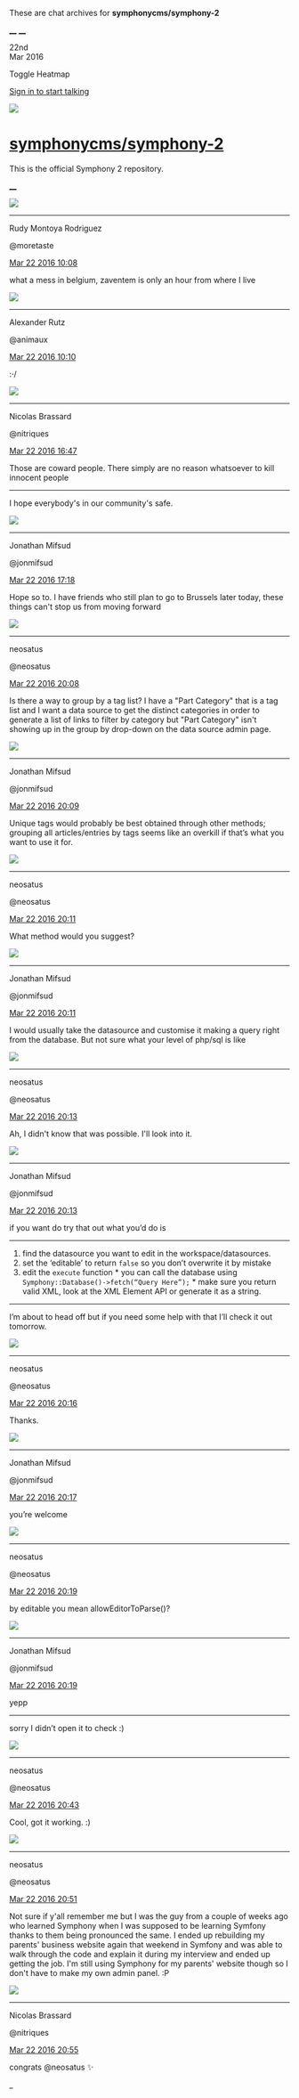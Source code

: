 These are chat archives for **symphonycms/symphony-2**

[__](/symphonycms/symphony-2/archives/2016/03/23)
[__](/symphonycms/symphony-2/archives/2016/03/21)

22nd  
Mar 2016

Toggle Heatmap

[Sign in to start talking](/login?action=login&button=archive-login)

![](https://avatars-02.gitter.im/group/iv/3/57542c45c43b8c601977197e?s=48)

#  [symphonycms/symphony-2](/symphonycms/symphony-2)

This is the official Symphony 2 repository.

[ __ ](/orgs/symphonycms/rooms "More symphonycms rooms" )

![](https://avatars2.githubusercontent.com/u/857982?v=3&s=30)

__ __

Rudy Montoya Rodriguez

@moretaste

[Mar 22 2016
10:08](https://gitter.im/symphonycms/symphony-2?at=56f119a4745dcc317038ea3d ""
)

what a mess in belgium, zaventem is only an hour from where I live

![](https://avatars2.githubusercontent.com/u/446874?v=3&s=30)

__ __

Alexander Rutz

@animaux

[Mar 22 2016
10:10](https://gitter.im/symphonycms/symphony-2?at=56f11a28c0d1b40a431f9d82 ""
)

:·/

![](https://avatars1.githubusercontent.com/u/771169?v=3&s=30)

__ __

Nicolas Brassard

@nitriques

[Mar 22 2016
16:47](https://gitter.im/symphonycms/symphony-2?at=56f1771eddb288721eed0a5f ""
)

Those are coward people. There simply are no reason whatsoever to kill
innocent people

__ __

I hope everybody's in our community's safe.

![](https://avatars1.githubusercontent.com/u/859775?v=3&s=30)

__ __

Jonathan Mifsud

@jonmifsud

[Mar 22 2016
17:18](https://gitter.im/symphonycms/symphony-2?at=56f17e51d8f8e9624e75baf2 ""
)

Hope so to. I have friends who still plan to go to Brussels later today, these
things can't stop us from moving forward

![](https://avatars0.githubusercontent.com/u/17725395?v=3&s=30)

__ __

neosatus

@neosatus

[Mar 22 2016
20:08](https://gitter.im/symphonycms/symphony-2?at=56f1a646ba45ef634e8d7f47 ""
)

Is there a way to group by a tag list? I have a "Part Category" that is a tag
list and I want a data source to get the distinct categories in order to
generate a list of links to filter by category but "Part Category" isn't
showing up in the group by drop-down on the data source admin page.

![](https://avatars1.githubusercontent.com/u/859775?v=3&s=30)

__ __

Jonathan Mifsud

@jonmifsud

[Mar 22 2016
20:09](https://gitter.im/symphonycms/symphony-2?at=56f1a696673d92744ee032ce ""
)

Unique tags would probably be best obtained through other methods; grouping
all articles/entries by tags seems like an overkill if that’s what you want to
use it for.

![](https://avatars0.githubusercontent.com/u/17725395?v=3&s=30)

__ __

neosatus

@neosatus

[Mar 22 2016
20:11](https://gitter.im/symphonycms/symphony-2?at=56f1a6e0ba45ef634e8d7f88 ""
)

What method would you suggest?

![](https://avatars1.githubusercontent.com/u/859775?v=3&s=30)

__ __

Jonathan Mifsud

@jonmifsud

[Mar 22 2016
20:11](https://gitter.im/symphonycms/symphony-2?at=56f1a70c0d5edb734e6705e3 ""
)

I would usually take the datasource and customise it making a query right from
the database. But not sure what your level of php/sql is like

![](https://avatars0.githubusercontent.com/u/17725395?v=3&s=30)

__ __

neosatus

@neosatus

[Mar 22 2016
20:13](https://gitter.im/symphonycms/symphony-2?at=56f1a7532d4bbff80a3fbc16 ""
)

Ah, I didn't know that was possible. I'll look into it.

![](https://avatars1.githubusercontent.com/u/859775?v=3&s=30)

__ __

Jonathan Mifsud

@jonmifsud

[Mar 22 2016
20:13](https://gitter.im/symphonycms/symphony-2?at=56f1a764673d92744ee0332b ""
)

if you want do try that out what you’d do is

__ __

  1. find the datasource you want to edit in the workspace/datasources.
  2. set the ‘editable’ to return `false` so you don’t overwrite it by mistake
  3. edit the `execute` function
    * you can call the database using `Symphony::Database()->fetch(“Query Here”);`
    * make sure you return valid XML, look at the XML Element API or generate it as a string.

__ __

I’m about to head off but if you need some help with that I’ll check it out
tomorrow.

![](https://avatars0.githubusercontent.com/u/17725395?v=3&s=30)

__ __

neosatus

@neosatus

[Mar 22 2016
20:16](https://gitter.im/symphonycms/symphony-2?at=56f1a822ddb288721eed1ba8 ""
)

Thanks.

![](https://avatars1.githubusercontent.com/u/859775?v=3&s=30)

__ __

Jonathan Mifsud

@jonmifsud

[Mar 22 2016
20:17](https://gitter.im/symphonycms/symphony-2?at=56f1a8560d5edb734e670664 ""
)

you’re welcome

![](https://avatars0.githubusercontent.com/u/17725395?v=3&s=30)

__ __

neosatus

@neosatus

[Mar 22 2016
20:19](https://gitter.im/symphonycms/symphony-2?at=56f1a8c2e247956f1e301d8d ""
)

by editable you mean allowEditorToParse()?

![](https://avatars1.githubusercontent.com/u/859775?v=3&s=30)

__ __

Jonathan Mifsud

@jonmifsud

[Mar 22 2016
20:19](https://gitter.im/symphonycms/symphony-2?at=56f1a8c9e247956f1e301d90 ""
)

yepp

__ __

sorry I didn’t open it to check :)

![](https://avatars0.githubusercontent.com/u/17725395?v=3&s=30)

__ __

neosatus

@neosatus

[Mar 22 2016
20:43](https://gitter.im/symphonycms/symphony-2?at=56f1ae8f673d92744ee035ce ""
)

Cool, got it working. :)

![](https://avatars0.githubusercontent.com/u/17725395?v=3&s=30)

__ __

neosatus

@neosatus

[Mar 22 2016
20:51](https://gitter.im/symphonycms/symphony-2?at=56f1b04d673d92744ee03669 ""
)

Not sure if y'all remember me but I was the guy from a couple of weeks ago who
learned Symphony when I was supposed to be learning Symfony thanks to them
being pronounced the same. I ended up rebuilding my parents' business website
again that weekend in Symfony and was able to walk through the code and
explain it during my interview and ended up getting the job. I'm still using
Symphony for my parents' website though so I don't have to make my own admin
panel. :P

![](https://avatars1.githubusercontent.com/u/771169?v=3&s=30)

__ __

Nicolas Brassard

@nitriques

[Mar 22 2016
20:55](https://gitter.im/symphonycms/symphony-2?at=56f1b13fa80ca7f40ae310ae ""
)

congrats @neosatus :sparkles:

_

